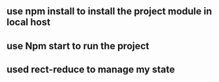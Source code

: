 ## use npm install to install the project module in local host

## use Npm start to run the project

## used rect-reduce to manage my state